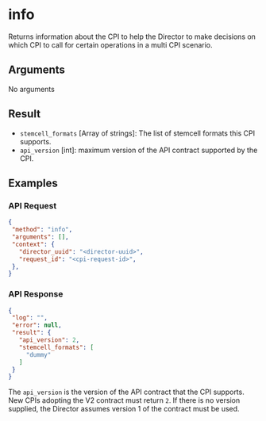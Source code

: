 # info

Returns information about the CPI to help the Director to make decisions on which CPI to call for certain operations in a multi CPI scenario.


## Arguments

No arguments


## Result

 * `stemcell_formats` [Array of strings]: The list of stemcell formats this CPI supports.
 * `api_version` [int]: maximum version of the API contract supported by the CPI.

## Examples

### API Request

```json
{
 "method": "info",
 "arguments": [],
 "context": {
   "director_uuid": "<director-uuid>",
   "request_id": "<cpi-request-id>",
 },
}
```

### API Response

```json
{
 "log": "",
 "error": null,
 "result": {
   "api_version": 2,
   "stemcell_formats": [
     "dummy"
   ]
 }
}
```
The `api_version` is the version of the API contract that the CPI supports. New CPIs adopting the V2 contract must return `2`. If there is no version supplied, the Director assumes version 1 of the contract must be used.
